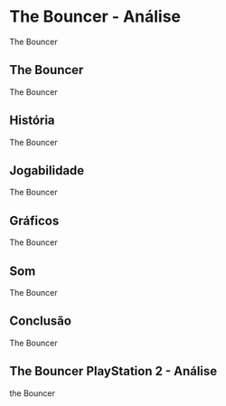 ---
---

# The Bouncer - Análise

The Bouncer

## The Bouncer

The Bouncer

## História

The Bouncer

## Jogabilidade

The Bouncer

## Gráficos

The Bouncer

## Som

The Bouncer

## Conclusão

The Bouncer

## The Bouncer PlayStation 2 - Análise

the Bouncer
